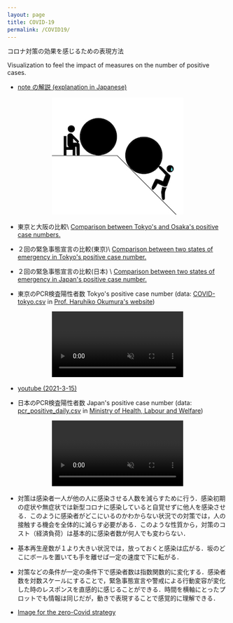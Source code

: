 ```yaml
---
layout: page
title: COVID-19
permalink: /COVID19/
---
```



コロナ対策の効果を感じるための表現方法

Visualization to feel the impact of measures on the number of positive cases. 

- [note の解説 (explanation in Japanese)](https://note.com/ryseto/n/n432fcc37c992)

<div style="text-align:center">
<a href="https://note.com/ryseto/n/n432fcc37c992"><img src="/assets/img/zeroCOVIDimage.jpg" alt="note.com"></a>
</div>



- 東京と大阪の比較\\
 [Comparison between Tokyo's and Osaka's positive case numbers.](/assets/movie/tokyo_osaka.mp4)


- ２回の緊急事態宣言の比較(東京)\\
 [Comparison between two states of emergency in Tokyo's positive case number.](/assets/movie/tokyo2.gif)

- ２回の緊急事態宣言の比較(日本) \\
[Comparison between two states of emergency in Japan's positive case number.](/assets/movie/japan2.gif) 

- 東京のPCR検査陽性者数 Tokyo's positive case number (data: [COVID-tokyo.csv](https://oku.edu.mie-u.ac.jp/~okumura/python/data/COVID-tokyo.csv) in
[Prof. Haruhiko Okumura's website](https://oku.edu.mie-u.ac.jp/~okumura/python/COVID-19.html))

<center>
<video muted autoplay controls>
    <source src="/assets/movie/tokyo.mp4" type="video/mp4">
</video>
</center>

- [youtube (2021-3-15)](https://youtu.be/F83stzDBO6c)


- 日本のPCR検査陽性者数 Japan's positive case number
(data: [pcr_positive_daily.csv](https://www.mhlw.go.jp/content/pcr_positive_daily.csv)
in [Ministry of Health, Labour and Welfare](https://www.mhlw.go.jp/stf/seisakunitsuite/bunya/0000164708_00001.html))

<center>
<video muted autoplay controls>
    <source src="/assets/movie/japan.mp4" type="video/mp4">
</video>
</center>



- 対策は感染者一人が他の人に感染させる人数を減らすために行う．感染初期の症状や無症状では新型コロナに感染していると自覚せずに他人を感染させる．このように感染者がどこにいるのかわからない状況での対策では，人の接触する機会を全体的に減らす必要がある．このような性質から，対策のコスト（経済負荷）は基本的に感染者数が何人でも変わらない．

- 基本再生産数が１より大きい状況では，放っておくと感染は広がる．坂のどこにボールを置いても手を離せば一定の速度で下に転がる．


- 対策などの条件が一定の条件下で感染者数は指数関数的に変化する．感染者数を対数スケールにすることで，緊急事態宣言や警戒による行動変容が変化した時のレスポンスを直感的に感じることができる．時間を横軸にとったプロットでも情報は同じだが，動きで表現することで感覚的に理解できる．



- [Image for the zero-Covid strategy](/assets/img/zeroCOVID2.jpg)




